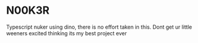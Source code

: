 # N00K3R
Typescript nuker using dino, there is no effort taken in this. Dont get ur little weeners excited thinking its my best project ever
